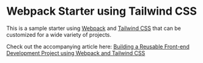 # Webpack Starter using Tailwind CSS

This is a sample starter using [Webpack](https://webpack.js.org/) and [Tailwind CSS](https://tailwindcss.com/) that can be customized for a wide variety of projects.

Check out the accompanying article here: [Building a Reusable Front-end Development Project using Webpack and Tailwind CSS]()